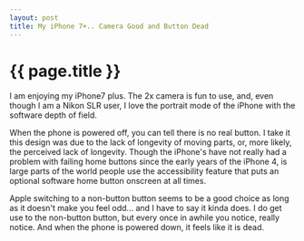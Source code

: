 ```yaml
---
layout: post
title: My iPhone 7+.. Camera Good and Button Dead
---
```


{{ page.title }}
================

I am enjoying my iPhone7 plus. The 2x camera is fun to use, and,
even though I am a Nikon SLR user, I love the portrait mode of the iPhone with the software depth of field.


When the phone is powered off, you can tell there is no real button. I take it this design was due to the
lack of longevity of moving parts, or, more likely, the perceived lack of longevity. Though the iPhone's have not really
had a problem with failing home buttons since the early years of the iPhone 4, is large parts of the world people use
the accessibility feature that puts an optional software home button onscreen at all times.


Apple switching to a non-button button seems to be a good choice as long as it doesn't make you feel odd... and I have to say
it kinda does. I do get use to the non-button button, but every once in awhile you notice, really notice. And when the phone
is powered down, it feels like it is dead.
